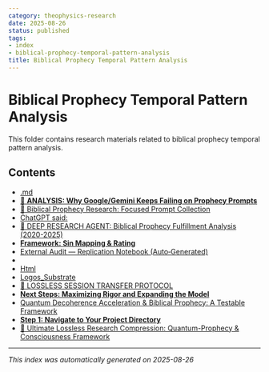 ```yaml
---
category: theophysics-research
date: 2025-08-26
status: published
tags:
- index
- biblical-prophecy-temporal-pattern-analysis
title: Biblical Prophecy Temporal Pattern Analysis
---
```

   
# Biblical Prophecy Temporal Pattern Analysis   
   
This folder contains research materials related to biblical prophecy temporal pattern analysis.   
   
## Contents   
   
   
- [.md](../Biblical%20Prophecy%20Temporal%20Pattern%20Analysis/.md)   
- [🎯 **ANALYSIS: Why Google/Gemini Keeps Failing on Prophecy Prompts**](../Biblical%20Prophecy%20Temporal%20Pattern%20Analysis/ANALYSIS-Why-GoogleGemini-Keeps-Failing-on-Prophec.md)   
- [🎯 Biblical Prophecy Research: Focused Prompt Collection](../Biblical%20Prophecy%20Temporal%20Pattern%20Analysis/Biblical-Prophecy-Research-Focused-Prompt-Collecti.md)   
- [ChatGPT said:](../AI/ChatGPT-said.md)   
- [🔮 DEEP RESEARCH AGENT: Biblical Prophecy Fulfillment Analysis (2020-2025)](../Biblical%20Prophecy%20Temporal%20Pattern%20Analysis/DEEP-RESEARCH-AGENT-Biblical-Prophecy-Fulfillment-.md)   
- [**Framework: Sin Mapping & Rating**](../Biblical%20Prophecy%20Temporal%20Pattern%20Analysis/Domain.md)   
- [External Audit — Replication Notebook (Auto‑Generated)](../Biblical%20Prophecy%20Temporal%20Pattern%20Analysis/external_audit_report.md)   
- [](../Biblical%20Prophecy%20Temporal%20Pattern%20Analysis/Grock.md)   
- [Html](../Biblical%20Prophecy%20Temporal%20Pattern%20Analysis/Html.md)   
- [Logos_Substrate](../Biblical%20Prophecy%20Temporal%20Pattern%20Analysis/Logos_Substrate.md)   
- [🔮 LOSSLESS SESSION TRANSFER PROTOCOL](../Biblical%20Prophecy%20Temporal%20Pattern%20Analysis/LOSSLESS-SESSION-TRANSFER-PROTOCOL.md)   
- [**Next Steps: Maximizing Rigor and Expanding the Model**  ](../Next-Steps-Maximizing-Rigor-and-Expanding-the-Mode.md)   
- [Quantum Decoherence Acceleration & Biblical Prophecy: A Testable Framework](../Biblical%20Prophecy%20Temporal%20Pattern%20Analysis/Quantum-Decoherence-Acceleration-Biblical-Prophecy.md)   
- [**Step 1: Navigate to Your Project Directory**](../Biblical%20Prophecy%20Temporal%20Pattern%20Analysis/Step-1-Navigate-to-Your-Project-Directory.md)   
- [🚀 Ultimate Lossless Research Compression: Quantum-Prophecy & Consciousness Framework](../Biblical%20Prophecy%20Temporal%20Pattern%20Analysis/Ultimate-Lossless-Research-Compression-Quantum-Pro.md)   
   
   
---   
   
*This index was automatically generated on 2025-08-26*